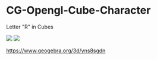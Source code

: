 # CG-Opengl-Cube-Character
Letter "R" in Cubes

<img src="https://i.imgur.com/KBi7MDF.png">
<img src="https://i.imgur.com/Zl9GgMW.png">

https://www.geogebra.org/3d/yns8sgdn
